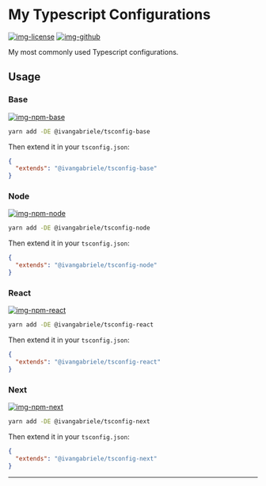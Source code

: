 # My Typescript Configurations

[![img-license]][lnk-license] [![img-github]][lnk-github]

My most commonly used Typescript configurations.

## Usage

### Base

[![img-npm-base]][lnk-npm-base]

```sh
yarn add -DE @ivangabriele/tsconfig-base
```

Then extend it in your `tsconfig.json`:

```json
{
  "extends": "@ivangabriele/tsconfig-base"
}
```

### Node

[![img-npm-node]][lnk-npm-node]

```sh
yarn add -DE @ivangabriele/tsconfig-node
```

Then extend it in your `tsconfig.json`:

```json
{
  "extends": "@ivangabriele/tsconfig-node"
}
```

### React

[![img-npm-react]][lnk-npm-react]

```sh
yarn add -DE @ivangabriele/tsconfig-react
```

Then extend it in your `tsconfig.json`:

```json
{
  "extends": "@ivangabriele/tsconfig-react"
}
```

### Next

[![img-npm-next]][lnk-npm-next]

```sh
yarn add -DE @ivangabriele/tsconfig-next
```

Then extend it in your `tsconfig.json`:

```json
{
  "extends": "@ivangabriele/tsconfig-next"
}
```

---

[img-github]: https://img.shields.io/github/workflow/status/ivangabriele/tsconfig/Check/main?style=flat-square
[img-license]: https://img.shields.io/github/license/ivangabriele/tsconfig?style=flat-square
[img-npm-base]: https://img.shields.io/npm/v/@ivangabriele/tsconfig-base?style=flat-square
[img-npm-next]: https://img.shields.io/npm/v/@ivangabriele/tsconfig-next?style=flat-square
[img-npm-node]: https://img.shields.io/npm/v/@ivangabriele/tsconfig-node?style=flat-square
[img-npm-react]: https://img.shields.io/npm/v/@ivangabriele/tsconfig-react?style=flat-square
[lnk-github]: https://github.com/ivangabriele/tsconfig/actions?query=branch%3Amain++
[lnk-license]: https://github.com/ivangabriele/tsconfig/blob/main/LICENSE
[lnk-npm-base]: https://www.npmjs.com/package/@ivangabriele/tsconfig-base
[lnk-npm-next]: https://www.npmjs.com/package/@ivangabriele/tsconfig-next
[lnk-npm-node]: https://www.npmjs.com/package/@ivangabriele/tsconfig-node
[lnk-npm-react]: https://www.npmjs.com/package/@ivangabriele/tsconfig-react
